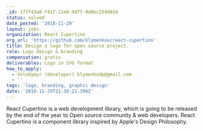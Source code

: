 ```yaml
---
_id: 177f43a0-f41f-11e8-9d7f-9d0ec159d85d
status: solved
date_posted: '2018-11-29'
layout: jobs
organization: React Cupertino
org_url: 'https://github.com/klymenkoo/react-cupertino'
title: Design a logo for open source project.
role: Logo design & branding
compensation: gratis
deliverables: Logo in SVG format
how_to_apply:
  - Volodymyr (developer) klymenkodp@gmail.com
  - ''
tags: 'logo, branding, graphic design'
date: '2018-11-29T21:38:21.396Z'
---
```

React Cupertino is a web development library, which is going to be released by the end of the year to Open source community & web developers. React Cupertino is a component library inspired by Apple's Design Philosophy.
